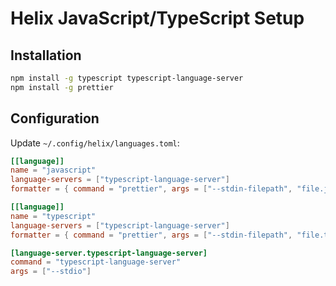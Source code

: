 # Helix JavaScript/TypeScript Setup

## Installation

```bash
npm install -g typescript typescript-language-server
npm install -g prettier
```

## Configuration

Update `~/.config/helix/languages.toml`:

```toml
[[language]]
name = "javascript"
language-servers = ["typescript-language-server"]
formatter = { command = "prettier", args = ["--stdin-filepath", "file.js"] }

[[language]]
name = "typescript"
language-servers = ["typescript-language-server"]
formatter = { command = "prettier", args = ["--stdin-filepath", "file.ts"] }

[language-server.typescript-language-server]
command = "typescript-language-server"
args = ["--stdio"]
```
